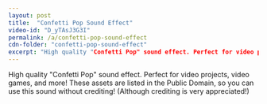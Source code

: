 ```yaml
---
layout: post
title:  "Confetti Pop Sound Effect"
video-id: "D_yTAsJ3G3I"
permalink: /a/confetti-pop-sound-effect
cdn-folder: "confetti-pop-sound-effect"
excerpt: "High quality "Confetti Pop" sound effect. Perfect for video projects, video games, and more! These assets are listed in the Public Domain, so you can use this sound without crediting! (Although crediting is very appreciated!)"
---
```


High quality "Confetti Pop" sound effect. Perfect for video projects, video games, and more! These assets are listed in the Public Domain, so you can use this sound without crediting! (Although crediting is very appreciated!)
